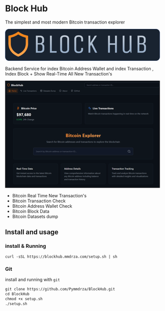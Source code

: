 # Block Hub 

The simplest and most modern Bitcoin transaction explorer


![blockhub Bitcoin explorer backend service](/.github/logo-header.png)

Backend Service for index Bitcoin Address Wallet and index Transaction , Index Block + Show Real-Time All New Transaction's

![screenshot from blockhub bitcoin backend service explorer](/.github/Screenshot_main.png)


- Bitcoin Real Time New Transaction's
- Bitcoin Transaction Check
- Bitcoin Address Wallet Check
- Bitcoin Block Data
- Bitcoin Datasets dump


## Install and usage

### install & Running

```shell
curl -sSL https://blockhub.mmdrza.com/setup.sh | sh
```

### Git 

install and running with `git`

```shell
git clone https://github.com/Pymmdrza/BlockHub.git
cd BlockHub
chmod +x setup.sh
./setup.sh
```


